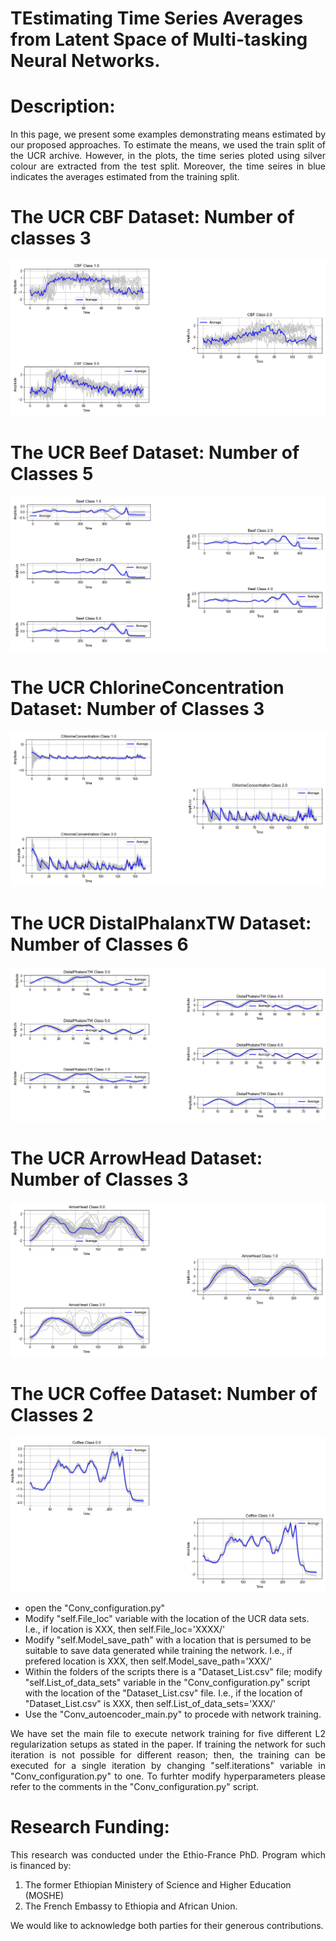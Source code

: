 
# TEstimating Time Series Averages from Latent Space of Multi-tasking Neural Networks.

# Description:
<p align="justify">
In this page, we present some examples demonstrating means estimated by our proposed approaches. To estimate the means, we used the train split of the UCR archive. However, in the plots, the time series ploted using silver colour are extracted from the test split. Moreover, the time seires in blue indicates the averages estimated from the training split. 
  
# The UCR CBF Dataset: Number of classes 3
![The UCR CBF Ddataset](CBF.png)

# The UCR Beef Dataset: Number of Classes 5
![The UCR Beef Dataset](Beef.png)

# The UCR ChlorineConcentration Dataset: Number of Classes 3
![The UCR ChlorineConcentration Dataset](ChlorineConcentration.png)

# The UCR DistalPhalanxTW Dataset: Number of Classes 6
![The UCR DistalPhalanxTW Dataset](DistalPhalanxTW.png)
  
# The UCR ArrowHead Dataset: Number of Classes 3
![The UCR ArrowHead Dataset](ArrowHead.png)

# The UCR Coffee Dataset: Number of Classes 2
![The UCR Coffee Dataset](Coffee.png)
  
* open the "Conv_configuration.py" 
* Modify "self.File_loc" variable with the location of the UCR data sets. I.e., if location is XXX, then self.File_loc='XXXX/'
* Modify "self.Model_save_path" with a location that is persumed to be suitable to save data generated while training the network. I.e., if prefered location is XXX, then self.Model_save_path='XXX/'
* Within the folders of the scripts there is a "Dataset_List.csv" file; modify "self.List_of_data_sets" variable in the "Conv_configuration.py" script with the location of the "Dataset_List.csv" file. I.e., if the location of "Dataset_List.csv" is XXX, then self.List_of_data_sets='XXX/'
* Use the "Conv_autoencoder_main.py" to procede with network training.
<p align="justify">
We have set the main file to execute network training for five different L2 regularization setups as stated in the paper. If training the network for such iteration is not possible for different reason; then, the training can be executed for a single iteration by changing "self.iterations" variable in "Conv_configuration.py" to one. To furhter modify hyperparameters please refer to the comments in the "Conv_configuration.py" script.
</p>

# Research Funding:  
<p align="justify">
This research was conducted under the Ethio-France PhD. Program which is financed by:
</p>
<ol>  
<li>The former Ethiopian Ministery of Science and Higher Education (MOSHE)</li>
<li>The French Embassy to Ethiopia and African Union.</li>
</ol>  
<p align="justify">  
We would like to acknowledge both parties for their generous contributions. 
</p>
</p>

